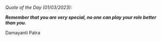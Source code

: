 *Quote of the Day (01/03/2023):*

_**Remember that you are very special, no one can play your role better than you.**_

Damayanti Patra